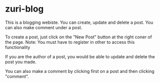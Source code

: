 # zuri-blog

This is a blogging webiste. You can create, update and delete a post. 
You can also make comment under a post.

To create a post, just click on the "New Post" button at the right coner of the page.
Note: You must have to register in other to access this functionality

If you are the author of a post, you would be able to update and delete the post you made.

You can also make a comment by clicking first on a post and then clicking "comment".
